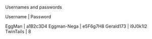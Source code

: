 Usernames and passwords

Username | Password

EggMan | a1B2c3D4
Eggman-Nega |  e5F6g7H8
Gerald173 | i9J0k1l2
TwinTails | 8
